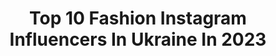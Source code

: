 ---
title: Top 10 Fashion Instagram Influencers In Ukraine In 2023
description: >-
  Find top fashion Instagram influencers in Ukraine in 2023. Most popular hashtags: #beauty #hooligansmagazine #ukrainegirl.
platform: Instagram
hits: 157
text_top: Discover the top-rated Instagram profiles on inBeat.
text_bottom: Our search engine holds 157 Instagram influencers like this in Ukraine for you to pitch.
profiles:
  - username: "_sofiia__official_"
    fullname: >-
      София🌸
    bio: >-
      Model 💫 Account runs by mum MA @katemodels_kids @hip4kidz 📩 Сотрудничество в Директ Work: Pitti Bimbo 90🇮🇹Patachou🇵🇹Banana Fashion🇮🇱
    location: "Ukraine"
    followers: 25930
    engagement: 992
    commentsToLikes: 0.114109
    id: ck5zs2g6hxp2n0i14ovca43hx
    verified: false
    hashtags: "#photobyphone"
  - username: "mariana_oleksik"
    fullname: >-
      Mariana Oleksik
    bio: >-
      Smm | Uzhorod |Content manager 20 y.o Fashion | Lifestyle blogger Owner @dollhouse.uzh 🤍
    location: "Ukraine"
    followers: 7624
    engagement: 1026
    commentsToLikes: 0.101743
    id: ckap27uy6xr8r0i78ntml2otv
    verified: false
    hashtags: ""
  - username: "elena_mandziuk"
    fullname: >-
      Olena Mandziuk 🇺🇦
    bio: >-
      fashion | healthy | business | mom ambassador @yvesrocherua my projects @boo.dni @dreamfit_you ⠀ 📮 @pr_mandziuk /contact@elenamandziuk.com
    location: "Ukraine"
    followers: 1226568
    engagement: 231
    commentsToLikes: 0.079392
    id: ck5cc784xgu9f0i11xsck4hy4
    verified: false
    hashtags: "#milkatenderwords"
  - username: "galinda007"
    fullname: >-
      Галина Шкіндер
    bio: >-
      ▪️ Fashion Амбасадорка Села ▪️ життя як воно є ▪️ класні фото, смішні тексти ▪️ важливе пишіть @galinda.cooperation 📍Львів
    location: "Ukraine"
    followers: 22118
    engagement: 1555
    commentsToLikes: 0.021113
    id: ck15s2mnkaxir0i198uqap51e
    verified: false
    hashtags: ""
  - username: "sofiafashionicone"
    fullname: >-
      Sofi-Nikol Kidsfashion
    bio: >-
      childhood is too short to wear boring clothes 🎀Kids Fashion Blogger 🎀Model Agent in Europe @ksyusha_abdukhanova ⠀ Account run by mum
    location: "Ukraine"
    followers: 90592
    engagement: 240
    commentsToLikes: 0.063990
    id: ck5q3wjq2mpd00i11x37fcsgp
    verified: false
    hashtags: "#fun, #wiba2021, #cannesevent, #fashionforkids"
  - username: "ulyana.style"
    fullname: >-
      Ulyana K
    bio: >-
      Petite Fashion and Lifestyle Ukrainian 🇺🇦 living in 🗽 I am that one friend who always dresses extra Shop my looks ⬇️
    location: "Ukraine"
    followers: 5935
    engagement: 584
    commentsToLikes: 0.509285
    id: ck5c49wrj0wp20i11gws2nyoz
    verified: false
    hashtags: "#petiteblogger, #petitefashionblogger, #fashionforless, #liketoknowit"
  - username: "anna_prytulaaa"
    fullname: >-
      𝓐𝓷𝓷𝓪 𝓟𝓻𝔂𝓽𝓾𝓵𝓪𝓪𝓪 🤍
    bio: >-
      📍Lviv, Ukraine • beauty , lifestyle, fashion 💌COOPERATION- @prytulaaa_cooperation 🤍foundress - @pray.buy
    location: "Ukraine"
    followers: 1012209
    engagement: 725
    commentsToLikes: 0.016332
    id: ck55k0xlby7mz0i11qhnwcftk
    verified: false
    hashtags: "#iherb, #iherbukraine, #sponsored, #sponsorship"
  - username: "ostee_"
    fullname: >-
      Olha Stepanova | TORONTO
    bio: >-
      красуні, привіт 🇺🇦 @ostee_shopping featured in Vogue & InStyle Fashion blogger & personal shopper contact@olhastepanova.com
    location: "Ukraine"
    followers: 45090
    engagement: 152
    commentsToLikes: 0.111024
    id: ck0w1wod4li8n0i19tv22ukh9
    verified: false
    hashtags: "#sorrynotsorry"
  - username: "yaninakozar"
    fullname: >-
      Яніна Козар🕊
    bio: >-
      👼🏻Victor’s mum 📈Співпраця - @yanina_cooperation 🧥Fashion blogger ✈️Traveller (15 countries) 👰🏻#meetthekozars 🇺🇸Fluent English speaker
    location: "Ukraine"
    followers: 163650
    engagement: 306
    commentsToLikes: 0.024620
    id: ckaoy6cu3g6lk0i782ulyhinv
    verified: false
    hashtags: ""
  - username: "godsend_v"
    fullname: >-
      𝓥𝓮𝓻𝓸𝓷𝓲𝓬𝓪 𝓲𝓷 𝓓𝓾𝓫𝓪𝓲
    bio: >-
      🇺🇦Ukrainian living in Dubai 🇦🇪 Social Media Contributor | Creator of Opportunities Fashion🔹F&B 🔹Aesthetic Beauty 🔹Travel 📩 DM for Collaboration
    location: "Ukraine"
    followers: 13016
    engagement: 554
    commentsToLikes: 0.054866
    id: ckap10zn3sno00i78rc9obysd
    verified: false
    hashtags: "#dubaiblog, #dtcm, #dubaiblogger, #blondegirl"
---